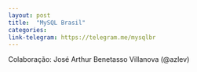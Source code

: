 ```yaml
---
layout: post
title:  "MySQL Brasil"
categories: 
link-telegram: https://telegram.me/mysqlbr
---
```

Colaboração: José Arthur Benetasso Villanova (@azlev)
